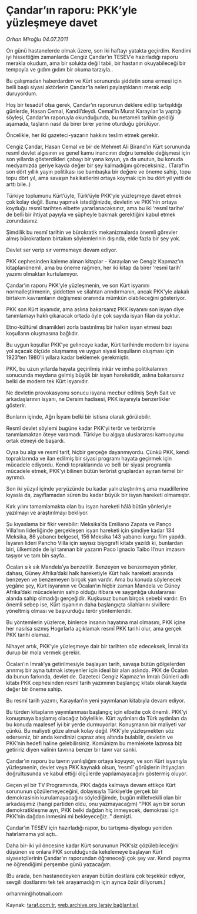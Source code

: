 # Çandar’ın raporu: PKK’yle yüzleşmeye davet

*Orhan Miroğlu 04.07.2011*

<div class="yazi"><p>On günü hastanelerde olmak üzere, son iki haftayı yatakta geçirdim. Kendimi iyi hissettiğim zamanlarda Cengiz Çandar’ın TESEV’e hazırladığı raporu merakla okudum, ama bir solukta değil tabii, bir hastanın okuyabileceği bir tempoyla ve gıdım gıdım bir okuma tarzıyla..</p>
<p>Bu çalışmadan haberdardım ve Kürt sorununda şiddetin sona ermesi için belli başlı siyasi aktörlerin Çandar’la neleri paylaştıklarını merak edip duruyordum.</p>
<p>Hoş bir tesadüf olsa gerek, Çandar’ın raporunun deklere edilip tartışıldığı günlerde, Hasan Cemal, Kandil’deydi. Cemal’in Murat Karayılan’la yaptığı söyleşi, Çandar’ın raporuyla okunduğunda, bu netameli tarihin geldiği aşamada, taşların nasıl da birer birer yerine oturduğu görülüyor.</p>
<p>Öncelikle, her iki gazeteci-yazarın hakkını teslim etmek gerekir.</p>
<p>Cengiz Çandar, Hasan Cemal ve bir de Mehmet Ali Birand’ın Kürt sorununda resmî devlet algısının ve genel kamu inancının doğru temelde değişmesi için son yıllarda gösterdikleri çabayı bir yana koyun, ya da unutun, bu konuda medyamızda geriye kayda değer bir şey kalmadığını göreceksiniz.. (Taraf‘ın son dört yıllık yayın politikası ise bambaşka bir değere ve öneme sahip, topu topu dört yıl, ama savaşın hakikatlerini ortaya koymak için bu dört yıl yetti de arttı bile..)</p>
<p>Türkiye toplumunu Kürt’üyle, Türk’üyle PKK’yle yüzleşmeye davet etmek çok kolay değil. Bunu yapmak istediğinizde, devletin ve PKK’nin ortaya koyduğu resmî tarihten elbette yararlanacaksınız, ama bu iki ‘resmî tarihe’ de belli bir ihtiyat payıyla ve şüpheyle bakmak gerektiğini kabul etmek zorundasınız.</p>
<p>Şimdilik bu resmî tarihin ve bürokratik mekanizmalarda önemli görevler almış bürokratların birtakım söylemlerinin dışında, elde fazla bir şey yok.</p>
<p>Devlet ser verip sır vermemeye devam ediyor.</p>
<p>PKK cephesinden kaleme alınan kitaplar - Karayılan ve Cengiz Kapmaz’ın kitaplarıönemli, ama bu öneme rağmen, her iki kitap da birer ‘resmî tarih’ yazımı olmaktan kurtulamıyor.</p>
<p>Çandar’ın raporu PKK’yle yüzleşmenin, ve son Kürt isyanını normalleştirmenin, şiddetten ve silahtan arındırmanın, ancak PKK’yle alakalı birtakım kavramların değişmesi oranında mümkün olabileceğini gösteriyor.</p>
<p>PKK son Kürt isyanıdır, ama aslına bakarsanız PKK isyanını son isyan diye tanımlamayı haklı çıkaracak ortada öyle çok sayıda isyan filan da yoktur.</p>
<p>Etno-kültürel dinamikleri zorla bastırılmış bir halkın isyan etmesi bazı koşulların oluşmasına bağlıdır.</p>
<p>Bu uygun koşullar PKK’ye gelinceye kadar, Kürt tarihinde modern bir isyana yol açacak ölçüde oluşmamış ve uygun siyasi koşulların oluşması için 1923’ten 1980’li yıllara kadar beklemek gerekmiştir.</p>
<p>PKK, bu uzun yıllarda hayata geçirilmiş inkâr ve imha politikalarının sonucunda meydana gelmiş büyük bir isyan hareketidir, aslına bakarsanız belki de modern tek Kürt isyanıdır.</p>
<p>Ne devletin provokasyonu sonucu isyana mecbur edilmiş Şeyh Sait ve arkadaşlarının isyanı, ne Dersim hadisesi, PKK isyanıyla benzerlikler gösterir.</p>
<p>Bunların içinde, Ağrı İsyanı belki bir istisna olarak görülebilir.</p>
<p>Resmî devlet söylemi bugüne kadar PKK’yi terör ve terörizmle tanımlamaktan öteye varamadı. Türkiye bu algıya uluslararası kamuoyunu ortak etmeyi de başardı.</p>
<p>Oysa bu algı ve resmî tarif, hiçbir gerçeğe dayanmıyordu. Çünkü PKK, kendi topraklarında ve ilan edilmiş bir siyasi programı hayata geçirmek için mücadele ediyordu. Kendi topraklarında ve belli bir siyasi programla mücadele etmek, PKK’yi bilinen bütün terörist gruplardan ayıran temel bir ayrımdı.</p>
<p>Son iki yüzyıl içinde yeryüzünde bu kadar yalnızlaştırılmış ama muadillerine kıyasla da, zayıflamadan süren bu kadar büyük bir isyan hareketi olmamıştır.</p>
<p>Kırk yılını tamamlamakta olan bu isyan hareketi hâlâ bütün yönleriyle yazılmayı ve araştırılmayı bekliyor.</p>
<p>Şu kıyaslama bir fikir verebilir: Meksika’da Emiliano Zapata ve Panço Villa’nın liderliğinde gerçekleşen isyan hareketi için şimdiye kadar 134 Meksika, 86 yabancı belgesel, 156 Meksika 143 yabancı kurgu film yapıldı. İsyanın lideri Pancho Villa için sayısız biyografi kitabı yazıldı ki, bunlardan biri, ülkemizde de iyi tanınan bir yazarın Paco Ignacio Taibo II’nun imzasını taşıyor ve tam bin sayfa..</p>
<p>Öcalan sık sık Mandela’ya benzetilir. Benzeyen ve benzemeyen yönler, dahası, Güney Afrika’daki halk hareketiyle Kürt halk hareketi arasında benzeyen ve benzemeyen birçok yan vardır. Ama bu konuda söylenecek yegâne şey, Kürt isyanının ve Öcalan’ın hiçbir zaman Mandela ve Güney Afrika’daki mücadelenin sahip olduğu itibara ve saygınlığa uluslararası alanda sahip olmadığı gerçeğidir. Kuşkusuz bunun birçok sebebi vardır. En önemli sebep ise, Kürt isyanının daha başlangıçta silahlarını sivillere yöneltmiş olması ve başvurduğu terör yöntemleridir.</p>
<p>Bu yöntemlerin yüzlerce, binlerce insanın hayatına mal olmasını, PKK içine her nasılsa sızmış Hogırlarla açıklamak resmî PKK tarihi olur, ama gerçek PKK tarihi olamaz.</p>
<p>Nihayet artık, PKK’yle yüzleşmeye dair bir tarihten söz edeceksek, İmralı’da durup bir mola vermek gerekir.</p>
<p>Öcalan’ın İmralı’ya getirilmesiyle başlayan tarih, savaşa bütün gölgelerden arınmış bir ayna tutmak isteyenler için ideal bir alan aslında. PKK de Öcalan da bunun farkında, devlet de. Gazeteci Cengiz Kapmaz’ın İmralı Günleri adlı kitabı PKK cephesinden resmî tarih yazımının başlangıç kitabı olarak kayda değer bir öneme sahip.</p>
<p>Bu resmî tarih yazımı, Karayılan’ın yeni yayımlanan kitabıyla devam ediyor.</p>
<p>Bu türden kitapların yayımlanması başlangıç için elbette çok önemli. PKK’yi konuşmaya başlamış olacağız böylelikle. Kürt aydınları da Türk aydınları da bu konuda maalesef iyi bir yerde durmuyorlar. Konuşmanın bir maliyeti var çünkü. Bu maliyeti göze almak kolay değil. PKK’yle yüzleşmekten söz ederseniz, bir anda kendinizi çapraz ateş altında bulabilir, devletin ve PKK’nin hedefi haline gelebilirsiniz. Komünizm bu memlekete lazımsa biz getiririz diyen valinin tavrına benzer bir tavır var sanki.</p>
<p>Çandar’ın raporu bu tavrın yanlışlığını ortaya koyuyor, ve son Kürt isyanıyla yüzleşmenin, devlet veya PKK kaynaklı olsun, ‘resmî’ görüşlerin ihtiyaçları doğrultusunda ve kabul ettiği ölçülerde yapılamayacağını göstermiş oluyor.</p>
<p>Geçen yıl bir TV Programında, PKK dağda kalmaya devam ettikçe Kürt sorununun çözülemeyeceğini, dolayısıyla Türkiye’de gerçek bir demokrasinin kurulamayacağını söylediğimde, bugün milletvekili olan bir arkadaşımız (hangi partiden oldu, onu yazmayacağım) “PKK ayrı bir sorun demokratikleşme ayrı, PKK belki dağdan hiç inmeyecek, demokrasi için PKK’nin dağdan inmesini mi bekleyeceğiz..” demişti.</p>
<p>Çandar’ın TESEV için hazırladığı rapor, bu tartışma-diyalogu yeniden hatırlamama yol açtı..</p>
<p>Daha bir-iki yıl öncesine kadar Kürt sorununun PKK’siz çözülebileceğini düşünen ve onlara PKK sorulduğunda kekelemeye başlayan Kürt siyasetçilerinin Çandar’ın raporundan öğreneceği çok şey var. Kendi payıma ne öğrendiğimi perşembe günü yazacağım.</p>
<p>(Bu arada, ben hastanedeyken arayan bütün dostlara çok teşekkür ediyor, sevgili dostlarımı tek tek arayamadığım için ayrıca özür diliyorum.)</p>
<p>orhanmir@hotmail.com</p>
</div>

Kaynak: [taraf.com.tr](http://www.taraf.com.tr/orhan-miroglu/makale-candar-in-raporu-pkk-yle-yuzlesmeye-davet.htm), [web.archive.org (arşiv bağlantısı)](http://web.archive.org/web/20130720222305/http://www.taraf.com.tr/orhan-miroglu/makale-candar-in-raporu-pkk-yle-yuzlesmeye-davet.htm)
